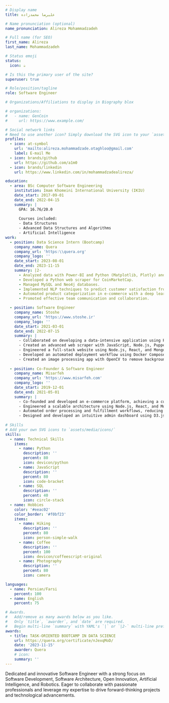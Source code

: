 ```yaml
---
# Display name
title: علیرضا محمدزاده

# Name pronunciation (optional)
name_pronunciation: Alireza Mohammadzadeh

# Full name (for SEO)
first_name: Alireza
last_name: Mohammadzadeh

# Status emoji
status:
  icon: ☕️

# Is this the primary user of the site?
superuser: true

# Role/position/tagline
role: Software Engineer

# Organizations/Affiliations to display in Biography blox

# organizations:
#   - name: GenCoin
#     url: https://www.example.com/

# Social network links
# Need to use another icon? Simply download the SVG icon to your `assets/media/icons/` folder.
profiles:
  - icon: at-symbol
    url: 'mailto:alireza.mohammadzade.otaghloo@gmail.com'
    label: E-mail Me
  - icon: brands/github
    url: https://github.com/a1m0
  - icon: brands/linkedin
    url: https://www.linkedin.com/in/mohammadzadealireza/

education:
  - area: BSc Computer Software Engineering
    institution: Imam Khomeini International University (IKIU)
    date_start: 2017-09-01
    date_end: 2022-04-15
    summary: |
      GPA: 16.76/20.0
      
      Courses included:
      - Data Structures
      - Advanced Data Structures and Algorithms
      - Artificial Intelligence
work:
  - position: Data Science Intern (Bootcamp)
    company_name: Quera
    company_url: 'https:\\quera.org'
    company_logo: ''
    date_start: 2023-08-01
    date_end: 2023-11-15
    summary: |2-
      - Analyzed data with Power-BI and Python (Matplotlib, Plotly) and conducted statistical hypothesis testing.
      - Developed a Python web scraper for CoinMarketCap.
      - Managed MySQL and Neo4j databases.
      - Implemented NLP techniques to predict customer satisfaction from user reviews, achieving 70-75% across various performance metrics (accuracy, precision, recall, F1 score).
      - Automated product categorization in e-commerce with a deep learning image classifier, achieving a score of 70-75% on various metrics.
      - Promoted effective team communication and collaboration.

  - position: Software Engineer
    company_name: Stoshe
    company_url: 'https://www.stoshe.ir'
    company_logo: ''
    date_start: 2021-03-01
    date_end: 2022-07-15
    summary: |
      - Collaborated on developing a data-intensive application using Python and AfterEffects to automate motion video generation for marketing advertisements, achieving a ~50% reduction in production time and enhancing video quality by ~20%.
      - Created an advanced web scraper with JavaScript, Node.js, Puppeteer, React, and MongoDB, handling over 10,000 data points daily and increasing data retrieval efficiency by 40% through optimization techniques like parallel processing and efficient DOM manipulation.
      - Engineered a full-stack website using Node.js, React, and MongoDB, implementing RESTful APIs and Redux for state management, and adhering to a professional Git/GitHub workflow, resulting in a seamless and scalable user experience.
      - Developed an automated deployment workflow using Docker Compose and custom scripting, achieving a 30% increase in deployment speed and reducing downtime by 25%.
      - Created an image processing app with OpenCV to remove backgrounds, detect primary colors, and segment objects, enhancing image processing capabilities for marketing content.
      
  - position: Co-Founder & Software Engineer
    company_name: Misarfeh
    company_url: 'https://www.misarfeh.com'
    company_logo: ''
    date_start: 2019-12-01
    date_end: 2021-05-01
    summary: |
      - Co-founded and developed an e-commerce platform, achieving a customer base of 1,000 users within the first year.
      - Engineered a scalable architecture using Node.js, React, and MongoDB, supporting 200 product listings and processing ~1500 transactions.
      - Automated order processing and fulfillment workflows, reducing operational costs by ~20%.
      - Designed and developed an intuitive admin dashboard using D3.js, Chart.js, Plotly.js, WebSocket, and Socket.io for real-time data updates and interactive visualizations. Enhanced decision-making capabilities with predictive analytics, customizable dashboards, and alerts for anomalies such as sudden spikes in website traffic.
    
# Skills
# Add your own SVG icons to `assets/media/icons/`
skills:
  - name: Technical Skills
    items:
      - name: Python
        description: ''
        percent: 80
        icon: devicon/python
      - name: JavaScript
        description: ''
        percent: 80
        icon: code-bracket
      - name: SQL
        description: ''
        percent: 40
        icon: circle-stack
  - name: Hobbies
    color: '#eeac02'
    color_border: '#f0bf23'
    items:
      - name: Hiking
        description: ''
        percent: 80
        icon: person-simple-walk
      - name: Coffee
        description: ''
        percent: 100
        icon: devicon/coffeescript-original
      - name: Photography
        description: ''
        percent: 80
        icon: camera

languages:
  - name: Persian/Farsi
    percent: 100
  - name: English
    percent: 75

# Awards.
#   Add/remove as many awards below as you like.
#   Only `title`, `awarder`, and `date` are required.
#   Begin multi-line `summary` with YAML's `|` or `|2-` multi-line prefix and indent 2 spaces below.
awards:
  - title: TASK-ORIENTED BOOTCAMP IN DATA SCIENCE
    url: https://quera.org/certificate/nJexqMoD/
    date: '2023-11-15'
    awarder: Quera
    # icon: 
    summary: ''
---
```


Dedicated and innovative Software Engineer with a strong focus on Software Development, Software Architecture, Open Innovation, Artificial Intelligence, and Robotics. Eager to collaborate with passionate professionals and leverage my expertise to drive forward-thinking projects and technological advancements.
